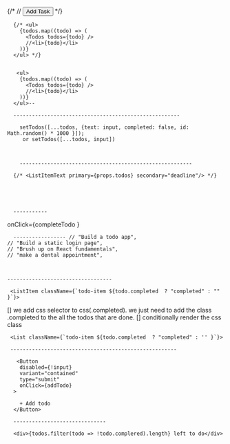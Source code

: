
{/* // <button  type="submit" onClick={addTodo} >Add Task</button>  */}

      {/* <ul>
        {todos.map((todo) => (
          <Todos todos={todo} />
          //<li>{todo}</li>
        ))}
      </ul> */}


       <ul>
        {todos.map((todo) => (
          <Todos todos={todo} />
          //<li>{todo}</li>
        ))}
      </ul>--

      ------------------------------------------------------

        setTodos([...todos, {text: input, completed: false, id: Math.random() * 1000 }]);
         or setTodos([...todos, input])



        --------------------------------------------------------

      {/* <ListItemText primary={props.todos} secondary="deadline"/> */}  





      -----------


 onClick={completeTodo }


      ----------------- // "Build a todo app",
    // "Build a static login page",
    // "Brush up on React fundamentals",
    // "make a dental appointment",



    ----------------------------------

     <ListItem className={`todo-item ${todo.completed  ? "completed" : "" }`}>

  [] we add css selector to css(.completed). we just need to add the class .completed to the all the todos that are done. 
  [] conditionally render the css class 

     <List className={`todo-item ${todo.completed  ? "completed" : '' }`}>
     
     ------------------------------------------------------

       <Button
        disabled={!input}
        variant="contained"
        type="submit"
        onClick={addTodo}
      >
      
        + Add todo
      </Button>

      ------------------------------

      <div>{todos.filter(todo => !todo.complered).length} left to do</div>